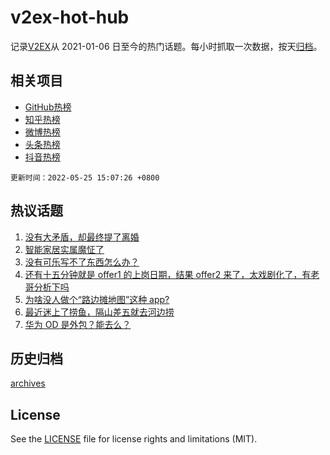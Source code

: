 # v2ex-hot-hub

 记录[V2EX](https://www.v2ex.com/)从 2021-01-06 日至今的热门话题。每小时抓取一次数据，按天[归档](archives)。
 
 ## 相关项目

- [GitHub热榜](https://github.com/snaildev/github-hot-hub)
- [知乎热榜](https://github.com/snaildev/zhihu-hot-hub)
- [微博热榜](https://github.com/snaildev/weibo-hot-hub)
- [头条热榜](https://github.com/snaildev/toutiao-hot-hub)
- [抖音热榜](https://github.com/snaildev/douyin-hot-hub)


 `更新时间：2022-05-25 15:07:26 +0800`

## 热议话题

1. [没有大矛盾，却最终提了离婚](https://www.v2ex.com/t/855163)
1. [智能家居实属魔怔了](https://www.v2ex.com/t/855036)
1. [没有可乐写不了东西怎么办？](https://www.v2ex.com/t/854997)
1. [还有十五分钟就是 offer1 的上岗日期，结果 offer2 来了，太戏剧化了，有老哥分析下吗](https://www.v2ex.com/t/855092)
1. [为啥没人做个“路边摊地图”这种 app?](https://www.v2ex.com/t/855010)
1. [最近迷上了捞鱼，隔山差五就去河边捞](https://www.v2ex.com/t/855114)
1. [华为 OD 是外包？能去么？](https://www.v2ex.com/t/854986)

## 历史归档

[archives](archives)

## License

See the [LICENSE](LICENSE) file for license rights and limitations (MIT).

